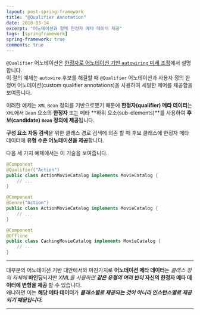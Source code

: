 ```yaml
---
layout: post-spring-framework
title: "@Qualifier Annotation"
date: 2018-03-14
excerpt: "어노테이션과 함께 한정자 메타 데이터 제공"
tags: [springframework]
spring-framework: true
comments: true
---
```


`@Qualifier` 어노테이션은 [한정자로 어노테이션 기반 `autowiring` 미세 조정](https://docs.spring.io/spring/docs/5.0.4.RELEASE/spring-framework-reference/core.html#beans-autowired-annotation-qualifiers)에서 설명합니다.  
이 절의 예제는 `autowire` 후보를 해결할 때 `@Qualifier` 어노테이션과
사용자 정의 한정어 어노테이션(custom qualifier annotations)을 사용하여 세밀한 제어를 제공함을 보여줍니다.  

이러한 예제는 `XML` `Bean` 정의를 기반으로했기 때문에
**한정자(qualifier) 메타 데이터**는 `XML`에서 `Bean` 요소의 **한정자** 또는 메타 **하위 요소(sub-elements)**를 사용하여
**후보(candidate) `Bean` 정의에 제공**됩니다.  

**구성 요소 자동 검색**을 위한 클래스 경로 검색에 의존 할 때
후보 클래스에 한정자 메타 데이터에 **유형 수준 어노테이션을 제공**합니다.  

다음 세 가지 예제에서는 이 기술을 보여줍니다.  

~~~java
@Component
@Qualifier("Action")
public class ActionMovieCatalog implements MovieCatalog {
    // ...
}
~~~
~~~java
@Component
@Genre("Action")
public class ActionMovieCatalog implements MovieCatalog {
    // ...
}
~~~
~~~java
@Component
@Offline
public class CachingMovieCatalog implements MovieCatalog {
    // ...
}
~~~


---
대부분의 어노테이션 기반 대안에서와 마찬가지로 **어노테이션 메타 데이터**는
*클래스 정의 자체에* **바인딩**되지만 *XML을 사용하면* ***같은 유형의 여러 빈이***
**자신의 한정자 메타 데이터에 변형을 제공** 할 수 있습니다.  
왜냐하면 이는 **해당 메타 데이터**가 ***클래스별로 제공되는 것이 아니라 인스턴스별로 제공되기 때문입니다.***

---
